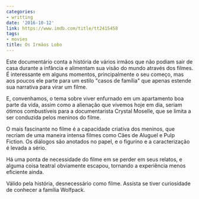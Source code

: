 ```yaml
---
categories:
- writting
date: '2016-10-12'
link: https://www.imdb.com/title/tt2415458
tags:
- movies
title: Os Irmãos Lobo
---
```


Este documentário conta a história de vários irmãos que não podiam sair de casa durante a infância e alimentam sua visão do mundo através dos filmes. É interessante em alguns momentos, principalmente o seu começo, mas aos poucos ele parte para um estilo "casos de família" que apenas estende sua narrativa para virar um filme.

E, convenhamos, o tema sobre viver enfurnado em um apartamento boa parte da vida, assim como a alienação que vivemos hoje em dia, seriam ótimos combustíveis para a documentarista Crystal Moselle, que se limita a ser conduzida pelos meninos do filme.

O mais fascinante no filme é a capacidade criativa dos meninos, que recriam de uma maneira intensa filmes como Cães de Aluguel e Pulp Fiction. Os diálogos são anotados no papel, e o figurino e a caracterização é levada a sério.

Há uma ponta de necessidade do filme em se perder em seus relatos, e alguma coisa teatral obviamente escapou, tornando a experiência menos eficiente ainda.

Válido pela história, desnecessário como filme. Assista se tiver curiosidade de conhecer a família Wolfpack.